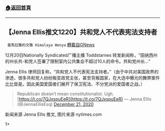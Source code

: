 ###  [:house:返回首頁](https://github.com/ourhimalayas/txt)
---

## 【Jenna Ellis推文1220】共和党人不代表宪法支持者
` 喜馬拉雅的文雅 Himalaya Wenya` [轉載自GNews](https://gnews.org/zh-hans/671257/)

12月20日Nationally Syndicated广播主播 Toddstarnes 转发新闻称，“田纳西州的州长共-和党人签署了限制室内公共集会不超过10人的命令。共和党州长…”

Jenna Ellis 律师回复称，“共和党人不代表宪法支持者。”（由于中共对美国政界的渗透，很多共和党人纷纷叛变政党主张，甚至背叛国家，在大选中曝光的舞弊案件比比皆是。因此美国爱国者们展开了保卫宪法、不分党派的爱国者之战。）



> Republican doesn’t mean constitutionalist. Ugh. [https://t.co/7QJxspuEeR](https://t.co/7QJxspuEeR)
> — Jenna Ellis (@JennaEllisEsq) [December 21, 2020](https://twitter.com/JennaEllisEsq/status/1340832897763176451?ref_src=twsrc%5Etfw)



新闻来源 Jenna Ellis 推文, 图片来源 nytimes.com

1+
